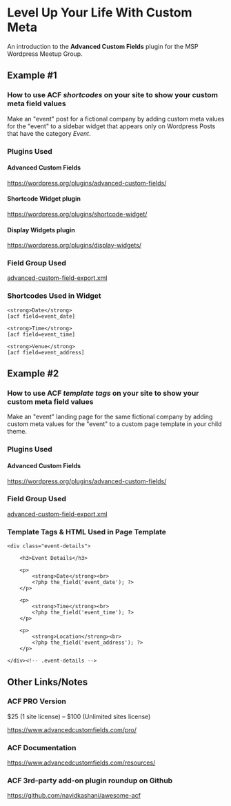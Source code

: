 # Level Up Your Life With Custom Meta

An introduction to the **Advanced Custom Fields** plugin for the MSP Wordpress Meetup Group.

## Example #1

### How to use ACF *shortcodes* on your site to show your custom meta field values
Make an "event" post for a fictional company by adding custom meta values for the "event" to a sidebar widget that appears only on Wordpress Posts that have the category *Event*.

### Plugins Used

#### Advanced Custom Fields
https://wordpress.org/plugins/advanced-custom-fields/

#### Shortcode Widget plugin
https://wordpress.org/plugins/shortcode-widget/

#### Display Widgets plugin
https://wordpress.org/plugins/display-widgets/

### Field Group Used

[advanced-custom-field-export.xml](https://github.com/mcurren/acf-meetup-examples/blob/master/advanced-custom-field-export.xml "Event Details ACF Field Group")

### Shortcodes Used in Widget

    <strong>Date</strong>  
    [acf field=event_date]

    <strong>Time</strong>  
    [acf field=event_time]

    <strong>Venue</strong>  
    [acf field=event_address]

## Example #2

### How to use ACF *template tags* on your site to show your custom meta field values
Make an "event" landing page for the same fictional company by adding custom meta values for the "event" to a custom page template in your child theme.

### Plugins Used

#### Advanced Custom Fields
https://wordpress.org/plugins/advanced-custom-fields/

### Field Group Used

[advanced-custom-field-export.xml](https://github.com/mcurren/acf-meetup-examples/blob/master/advanced-custom-field-export.xml "Event Details ACF Field Group")

### Template Tags & HTML Used in Page Template

    <div class="event-details">

        <h3>Event Details</h3>

        <p>
            <strong>Date</strong><br>
            <?php the_field('event_date'); ?>
        </p>

        <p>
            <strong>Time</strong><br>
            <?php the_field('event_time'); ?>
        </p>

        <p>
            <strong>Location</strong><br>
            <?php the_field('event_address'); ?>
        </p>

    </div><!-- .event-details -->

## Other Links/Notes

### ACF PRO Version 
$25 (1 site license) – $100 (Unlimited sites license)

https://www.advancedcustomfields.com/pro/

### ACF Documentation 
https://www.advancedcustomfields.com/resources/

### ACF 3rd-party add-on plugin roundup on Github 
https://github.com/navidkashani/awesome-acf
